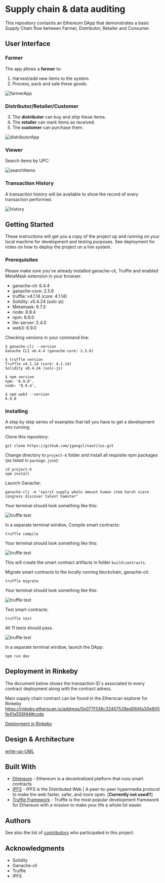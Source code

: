 # Supply chain & data auditing

This repository containts an Ethereum DApp that demonstrates a basic Supply Chain flow between Farmer, Distributor, Retailer and Consumer.

## User Interface

### Farmer

The app allows a **farmer** to:
1. Harvest/add new items to the system.
2. Process, pack and sale these goods.

![farmerApp](images/app_farmer.png)

### Distributor/Retailer/Customer

3. The **distributor** can buy and ship these items.
4. The **retailer** can mark items as received.
5. The **customer** can purchase them.

![distributorApp](images/app_distributor_retailer_consumer.png)

### Viewer

Search items by UPC:

![searchItems](images/app_search.png)

### Transaction History

A transaction history will be available to show the record of every transaction performed.

![history](images/ftc_transaction_history.png)

## Getting Started

These instructions will get you a copy of the project up and running on your local machine for development and testing purposes. See deployment for notes on how to deploy the project on a live system.

### Prerequisites

Please make sure you've already installed ganache-cli, Truffle and enabled MetaMask extension in your browser.

- ganache-cli: 6.4.4
- ganache-core: 2.5.6
- truffle: v4.1.14 (core: 4.1.14)
- Solidity: v0.4.24 (solc-js)
- Metamask: 6.7.3
- node: 8.9.4
- npm: 6.9.0
- lite-server: 2.4.0 
- web3: 6.9.0

Checking versions in your command line:
```
$ ganache-cli --version
Ganache CLI v6.4.4 (ganache-core: 2.5.6)

$ truffle version
Truffle v4.1.14 (core: 4.1.14)
Solidity v0.4.24 (solc-js)

$ npm version
npm: '6.9.0',
node: '8.9.4',

$ npm web3 --version
6.9.0

```

### Installing

A step by step series of examples that tell you have to get a development env running

Clone this repository:

```
git clone https://github.com/jgongil/nautilus.git
```

Change directory to ```project-6``` folder and install all requisite npm packages (as listed in ```package.json```):

```
cd project-6
npm install
```

Launch Ganache:

```
ganache-cli -m "spirit supply whale amount human item harsh scare congress discover talent hamster"
```

Your terminal should look something like this:

![truffle test](images/ganache-cli.png)

In a separate terminal window, Compile smart contracts:

```
truffle compile
```

Your terminal should look something like this:

![truffle test](images/truffle_compile.png)

This will create the smart contract artifacts in folder ```build\contracts```.

Migrate smart contracts to the locally running blockchain, ganache-cli:

```
truffle migrate
```

Your terminal should look something like this:

![truffle test](images/truffle_migrate.png)

Test smart contracts:

```
truffle test
```

All 11 tests should pass.

![truffle test](images/truffle_OwnTest.png)

In a separate terminal window, launch the DApp:

```
npm run dev
```
## Deployment in Rinkeby

The document below shows the transaction ID´s associated to every contract deployment along with the contract adress.

Main supply chain contract can be found in the Etherscan explorer for Rinkeby https://rinkeby.etherscan.io/address/0x077f338c32407528ed064fa30e905fe41e556f44#code

[Deployment in Rinkeby](deployedRinkeby.txt)

## Design & Architecture

[write-up-UML](write-up-UML/write-up-UML.md)


## Built With

* [Ethereum](https://www.ethereum.org/) - Ethereum is a decentralized platform that runs smart contracts
* [IPFS](https://ipfs.io/) - IPFS is the Distributed Web | A peer-to-peer hypermedia protocol
to make the web faster, safer, and more open. [**Currently not used!!**]
* [Truffle Framework](http://truffleframework.com/) - Truffle is the most popular development framework for Ethereum with a mission to make your life a whole lot easier.


## Authors

See also the list of [contributors](https://github.com/your/project/contributors.md) who participated in this project.

## Acknowledgments

* Solidity
* Ganache-cli
* Truffle
* IPFS
